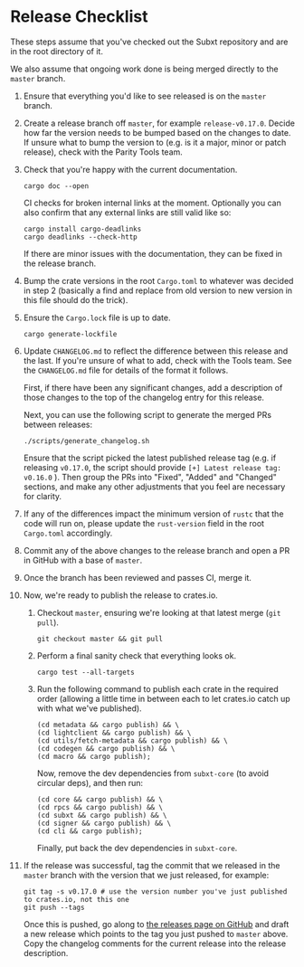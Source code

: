 # Release Checklist

These steps assume that you've checked out the Subxt repository and are in the root directory of it.

We also assume that ongoing work done is being merged directly to the `master` branch.

1.  Ensure that everything you'd like to see released is on the `master` branch.

2.  Create a release branch off `master`, for example `release-v0.17.0`. Decide how far the version needs to be bumped based
    on the changes to date. If unsure what to bump the version to (e.g. is it a major, minor or patch release), check with the
    Parity Tools team.

3.  Check that you're happy with the current documentation.

    ```
    cargo doc --open
    ```

    CI checks for broken internal links at the moment. Optionally you can also confirm that any external links
    are still valid like so:

    ```
    cargo install cargo-deadlinks
    cargo deadlinks --check-http
    ```

    If there are minor issues with the documentation, they can be fixed in the release branch.

4.  Bump the crate versions in the root `Cargo.toml` to whatever was decided in step 2 (basically a find and replace from old version to new version in this file should do the trick).

5.  Ensure the `Cargo.lock` file is up to date.

    ```
    cargo generate-lockfile
    ```

6.  Update `CHANGELOG.md` to reflect the difference between this release and the last. If you're unsure of
    what to add, check with the Tools team. See the `CHANGELOG.md` file for details of the format it follows.

    First, if there have been any significant changes, add a description of those changes to the top of the
    changelog entry for this release.

    Next, you can use the following script to generate the merged PRs between releases:

    ```
    ./scripts/generate_changelog.sh
    ```

    Ensure that the script picked the latest published release tag (e.g. if releasing `v0.17.0`, the script should
    provide `[+] Latest release tag: v0.16.0` ). Then group the PRs into "Fixed", "Added" and "Changed" sections, and make any
    other adjustments that you feel are necessary for clarity.

7.  If any of the differences impact the minimum version of `rustc` that the code will run on, please update the `rust-version`
    field in the root `Cargo.toml` accordingly.

8.  Commit any of the above changes to the release branch and open a PR in GitHub with a base of `master`.

9.  Once the branch has been reviewed and passes CI, merge it.

10. Now, we're ready to publish the release to crates.io.

    1.  Checkout `master`, ensuring we're looking at that latest merge (`git pull`).

        ```
        git checkout master && git pull
        ```

    2.  Perform a final sanity check that everything looks ok.

        ```
        cargo test --all-targets
        ```

    3.  Run the following command to publish each crate in the required order (allowing
        a little time in between each to let crates.io catch up with what we've published).

        ```
        (cd metadata && cargo publish) && \
        (cd lightclient && cargo publish) && \
        (cd utils/fetch-metadata && cargo publish) && \
        (cd codegen && cargo publish) && \
        (cd macro && cargo publish);
        ```

        Now, remove the dev dependencies from `subxt-core` (to avoid circular deps), and then run:

        ```
        (cd core && cargo publish) && \
        (cd rpcs && cargo publish) && \
        (cd subxt && cargo publish) && \
        (cd signer && cargo publish) && \
        (cd cli && cargo publish);
        ```

        Finally, put back the dev dependencies in `subxt-core`.

11. If the release was successful, tag the commit that we released in the `master` branch with the
    version that we just released, for example:

    ```
    git tag -s v0.17.0 # use the version number you've just published to crates.io, not this one
    git push --tags
    ```

    Once this is pushed, go along to [the releases page on GitHub](https://github.com/paritytech/subxt/releases)
    and draft a new release which points to the tag you just pushed to `master` above. Copy the changelog comments
    for the current release into the release description.
